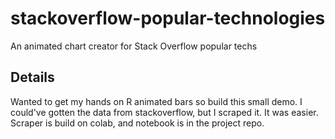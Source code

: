 # stackoverflow-popular-technologies
An animated chart creator for Stack Overflow popular techs


## Details

Wanted to get my hands on R animated bars so build this small demo.
I could've gotten the data from stackoverflow, but I scraped it. It was easier.
Scraper is build on colab, and notebook is in the project repo.
